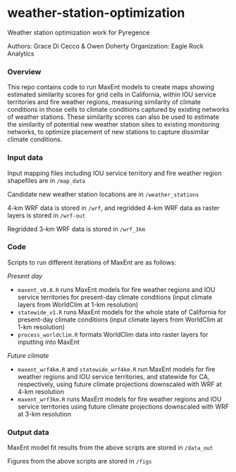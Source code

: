 # weather-station-optimization
Weather station optimization work for Pyregence

Authors: Grace Di Cecco & Owen Doherty
Organization: Eagle Rock Analytics

### Overview

This repo contains code to run MaxEnt models to create maps showing estimated similarity scores for grid cells in California, within IOU service territories and fire weather regions, measuring similarity of climate conditions in those cells to climate conditions captured by existing networks of weather stations. These similarity scores can also be used to estimate the similarity of potential new weather station sites to existing monitoring networks, to optimize placement of new stations to capture dissimilar climate conditions.

### Input data

Input mapping files including IOU service territory and fire weather region shapefiles are in `/map_data`

Candidate new weather station locations are in `/weather_stations`

4-km WRF data is stored in `/wrf`, and regridded 4-km WRF data as raster layers is stored in `/wrf-out`

Regridded 3-km WRF data is stored in `/wrf_3km`

### Code

Scripts to run different iterations of MaxEnt are as follows:

*Present day*
- `maxent_v0.8.R` runs MaxEnt models for fire weather regions and IOU service territories for present-day climate conditions (input climate layers from WorldClim at 1-km resolution)
- `statewide_v1.R` runs MaxEnt models for the whole state of California for present-day climate conditions (input climate layers from WorldClim at 1-km resolution)
- `process_worldclim.R` formats WorldClim data into raster layers for inputting into MaxEnt

*Future climate*
- `maxent_wrf4km.R` and `statewide_wrf4km.R` run MaxEnt models for fire weather regions and IOU service territories, and statewide for CA, respectively, using future climate projections downscaled with WRF at 4-km resolution
- `maxent_wrf3km.R` runs MaxEnt models for fire weather regions and IOU service territories using future climate projections downscaled with WRF at 3-km resolution

### Output data

MaxEnt model fit results from the above scripts are stored in `/data_out`

Figures from the above scripts are stored in `/figs`

